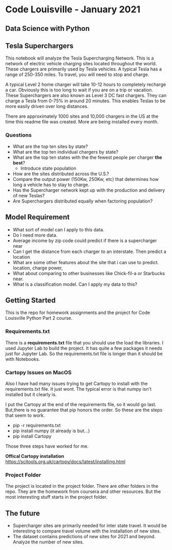 # Code Louisville - January 2021
## Data Science with Python

## Tesla Superchargers

This notebook will analyze the Tesla Supercharging Network. This is a network of electric vehicle charging sites located throughout the world. These chargers are primarily used by Tesla vehicles. A typical Tesla has a range of 250-350 miles. To travel, you will need to stop and charge. 

A typical Level 2 home charger will take 10-12 hours to completely recharge a car. Obviously this is too long to wait if you are on a trip or vacation. These Superchargers are also known as Level 3 DC fast chargers. They can charge a Tesla from 0-75% in around 20 minutes. This enables Teslas to be more easily driven over long distances.  

There are approximately 1000 sites and 10,000 chargers in the US at the time this readme file was created. More are being installed every month. 

### Questions

* What are the top ten sites by state?
* What are the top ten individual chargers by state?
* What are the top ten states with the the fewest people per charger **the best**?
  * Introduce state population
* How are the sites distributed across the U.S.?
* Compare the output power (150Kw, 250Kw, etc) that determines how long a vehicle has to stay to charge.
* Has the Supercharger network kept up with the production and delivery of new Teslas?
* Are Superchargers distributed equally when factoring population?

## Model Requirement
* What sort of model can I apply to this data.
* Do I need more data.
* Average income by zip code could predict if there is a supercharger near
* Can I get the distance from each charger to an interstate. Then predict a location 
* What are some other features about the site that i can use to predict. location, charge power, 
* What about comparing to other businesses like Chick-fil-a or Starbucks near.
* What is a classification model. Can I apply my data to this?


## Getting Started

This is the repo for homework assignments and the project for Code Louisville Python Part 2 course. 

### Requirements.txt

There is a **requirements.txt** file that you should use the load the libraries. I used Jupyter Lab to build the project. It has quite a few packages it needs just for Jupyter Lab. So the requirements.txt file is longer than it should be with Notebooks.

### Cartopy Issues on MacOS
Also I have had many issues trying to get Cartopy to install with the requirements.txt file. It just wont. The typical error is that numpy isn't installed but it clearly is. 

I put the Cartopy at the end of the requirements file, so it would go last. But,there is no guarantee that pip honors the order. So these are the steps that seem to work.

* pip -r requirements.txt
* pip install numpy (it already is but...)
* pip install Cartopy

Those three steps have worked for me. 

**Offical Cartopy installation**
https://scitools.org.uk/cartopy/docs/latest/installing.html


### Project Folder

The project is located in the project folder. There are other folders in the repo. They are the homework from coursera and other resources. But the most interesting stuff starts in the project folder. 

## The future
* Supercharger sites are primarily needed for inter state travel. It would be interesting to compare travel volume with the installation of new sites.  
* The dataset contains predictions of new sites for 2021 and beyond. Analyze the number of new sites. 

